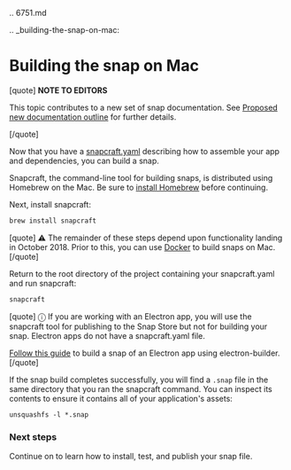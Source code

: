 .. 6751.md

.. _building-the-snap-on-mac:

# Building the snap on Mac

[quote]
 **NOTE TO EDITORS** 

This topic contributes to a new set of snap documentation. See [Proposed new documentation outline](https://snapcraft.io/docs/proposed-new-documentation-outline-page-deprecated) for further details.

[/quote]

Now that you have a [snapcraft.yaml](creating-a-snap.md) describing how to assemble your app and dependencies, you can build a snap.

Snapcraft, the command-line tool for building snaps, is distributed using Homebrew on the Mac. Be sure to [install Homebrew](https://brew.sh/) before continuing.

Next, install snapcraft:

```bash
brew install snapcraft
```
[quote]
⚠ The remainder of these steps depend upon functionality landing in October 2018. Prior to this, you can use [Docker](building-the-snap-on-docker.md) to build snaps on Mac.
[/quote]

Return to the root directory of the project containing your snapcraft.yaml and run snapcraft:

```bash
snapcraft
```

[quote]
ⓘ If you are working with an Electron app, you will use the snapcraft tool for publishing to the Snap Store but not for building your snap. Electron apps do not have a snapcraft.yaml file.

[Follow this guide](electron-apps.md) to build a snap of an Electron app using electron-builder.
[/quote]

If the snap build completes successfully, you will find a `.snap` file in the same directory that you ran the snapcraft command. You can inspect its contents to ensure it contains all of your application's assets:
```
unsquashfs -l *.snap
```

### Next steps

Continue on to learn how to install, test, and publish your snap file.